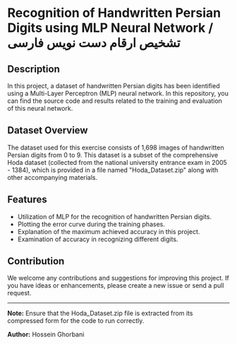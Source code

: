 
# Recognition of Handwritten Persian Digits using MLP Neural Network / تشخیص ارقام دست‌ نویس فارسی

## Description

In this project, a dataset of handwritten Persian digits has been identified using a Multi-Layer Perceptron (MLP) neural network. In this repository, you can find the source code and results related to the training and evaluation of this neural network.

## Dataset Overview

The dataset used for this exercise consists of 1,698 images of handwritten Persian digits from 0 to 9. This dataset is a subset of the comprehensive Hoda dataset (collected from the national university entrance exam in 2005 - 1384), which is provided in a file named "Hoda_Dataset.zip" along with other accompanying materials.

## Features

- Utilization of MLP for the recognition of handwritten Persian digits.
- Plotting the error curve during the training phases.
- Explanation of the maximum achieved accuracy in this project.
- Examination of accuracy in recognizing different digits.

## Contribution

We welcome any contributions and suggestions for improving this project. If you have ideas or enhancements, please create a new issue or send a pull request.

---

**Note:** Ensure that the Hoda_Dataset.zip file is extracted from its compressed form for the code to run correctly.

**Author:** Hossein Ghorbani


